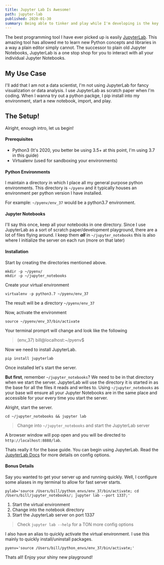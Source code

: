 ```yaml
---
title: Jupyter Lab Is Awesome!
path: jupyter-lab
published: 2020-01-30
summary: Being able to tinker and play while I'm developing is the key to learning! JupyterLab allows me to quickly iterate on ideas.
---
```


The best programming tool I have ever picked up is easily [JupyterLab](https://jupyter.org/). This amazing tool has allowed me to learn new Python concepts and libraries in a way a plain editor simply cannot. The successor to plain old Jupyter Notebooks, JupyterLab is a one stop shop for you to interact with all your individual Jupyter Notebooks.


## My Use Case

I'll add that I am not a data scientist, I'm not using JupyterLab for fancy visualization or data analysis. I use JupyterLab as scratch paper when I'm coding. When I wanna try out a python packge, I pip install into my environment, start a new notebook, import, and play.

## The Setup!

Alright, enough intro, let us begin!

#### Prerequisites
* Python3 (It's 2020, you better be using 3.5+ at this point, I'm using 3.7 in this guide)
* Virtualenv (used for sandboxing your environments)

#### Python Environments

I maintain a directory in which I place all my general purpose python environments. This directory is `~/pyenv` and it typically houses an environment per python version I have installed.

For example: `~/pyenv/env_37` would be a python3.7 environment.

#### Jupyter Notebooks

I'll say this once, keep all your notebooks in one directory. Since I use JupyterLab as a sort of scratch paper/development playground, there are a lot of files flying around. I keep them ***all*** in `~/jupyter_notebooks` this is also where I initialize the server on each run (more on that later)

#### Installation

Start by creating the directories mentioned above.

```
mkdir -p ~/pyenv/
mkdir -p ~/jupyter_notebooks
```

Create your virtual environment

```
virtualenv -p python3.7 ~/pyenv/env_37
```

The result will be a directory `~/pyenv/env_37`

Now, activate the environment

```
source ~/pyenv/env_37/bin/activate
```
Your terminal promprt will change and look like the following

>(env_37) bill@localhost:~/pyenv$

Now we need to install JupyterLab.

```
pip install jupyterlab
```

Once installed let's start the server.

**But first**, remember `~/jupyter_notebooks`? We need to be in that directory when we start the server. JupyterLab will use the directory it is started in as the base for all the files it reads and writes to. Using `~/jupyter_notebooks` as your base will ensure all your Jupyter Notebooks are in the same place and accessible for your every time you start the server.

Alright, start the server.
```
cd ~/jupyter_notebooks && jupyter lab
```
> Change into `~/jupyter_notebooks` and start the JupyterLab server

A browser window will pop open and you will be directed to `http://localhost:8888/lab`.

Thats really it for the base guide. You can begin using JupyterLab. Read the [JupyterLab Docs](https://jupyterlab.readthedocs.io/en/stable/) for more details on config options.

#### Bonus Details

Say you wanted to get your server up and running quickly. Well, I configure some aliases in my terminal to allow for fast server starts.

```
pylab='source /Users/bill/python_envs/env_37/bin/activate; cd /Users/bill/jupyter_notebooks/; jupyter lab --port 1337;'
```

1. Start the virtual environment
2. Change into the notebook directory
3. Start the JupyterLab server on port 1337

> Check `jupyter lab --help` for a TON more config options

I also have an alias to quickly activate the virtual environment. I use this mainly to quickly install/uninstall packages.

```
pyenv='source /Users/bill/python_envs/env_37/bin/activate;'
```

Thats all! Enjoy your shiny new playground!
